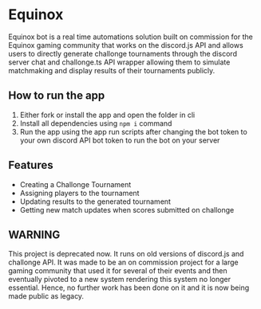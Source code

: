 # Equinox
Equinox bot is a real time automations solution built on commission for the Equinox gaming community that works on the discord.js API and allows users 
to directly generate challonge tournaments through the discord server chat and challonge.ts API wrapper allowing them to simulate matchmaking and display 
results of their tournaments publicly. 

## How to run the app
1. Either fork or install the app and open the folder in cli
2. Install all dependencies using `npm i` command
3. Run the app using the app run scripts after changing the bot token to your own discord API bot token to run the bot on your server

## Features
 - Creating a Challonge Tournament
 - Assigning players to the tournament
 - Updating results to the generated tournament
 - Getting new match updates when scores submitted on challonge
 
 ## WARNING
 This project is deprecated now. It runs on old versions of discord.js and challonge API. It was made to be an on commission project for a large gaming 
 community that used it for several of their events and then eventually pivoted to a new system rendering this system no longer essential. Hence, no 
 further work has been done on it and it is now being made public as legacy.
